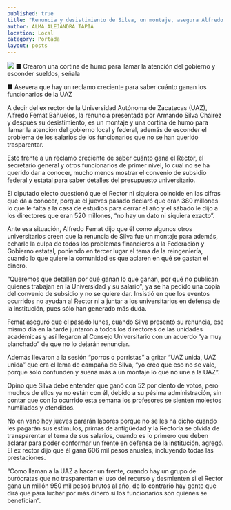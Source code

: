 ```yaml
---
published: true
title: "Renuncia y desistimiento de Silva, un montaje, asegura Alfredo Femat"
author: ALMA ALEJANDRA TAPIA
location: Local
category: Portada
layout: posts
---
```


![](http://i.imgur.com/vBpzz7Vm.jpg)
■ Crearon una cortina de humo para llamar la atención del gobierno y esconder sueldos, señala

■ Asevera que hay un reclamo creciente para saber cuánto ganan los funcionarios de la UAZ

A decir del ex rector de la Universidad Autónoma de Zacatecas (UAZ), Alfredo Femat Bañuelos, la renuncia presentada por Armando Silva Cháirez y después su desistimiento, es un montaje y una cortina de humo para llamar la atención del gobierno local y federal, además de esconder el problema de los salarios de los funcionarios que no se han querido trasparentar. 

Esto frente a un reclamo creciente de saber cuánto gana el Rector, el secretario general y otros funcionarios de primer nivel, lo cual no se ha querido dar a conocer, mucho menos mostrar el convenio de subsidio federal y estatal para saber detalles del presupuesto universitario.

El diputado electo cuestionó que el Rector ni siquiera coincide en las cifras que da a conocer, porque el jueves pasado declaró que eran 380 millones lo que le falta a la casa de estudios para cerrar el año y el sábado le dijo a los directores que eran 520 millones, “no hay un dato ni siquiera exacto”.

Ante esa situación, Alfredo Femat dijo que él como algunos otros universitarios creen que la renuncia de Silva fue un montaje para además, echarle la culpa de todos los problemas financieros a la Federación y Gobierno estatal, poniendo en tercer lugar  el tema de la reingeniería, cuando lo que quiere la comunidad es que aclaren en qué se gastan el dinero.

“Queremos que detallen por qué ganan lo que ganan, por qué no publican quienes trabajan en la Universidad y su salario”; ya se ha pedido una copia del convenio de subsidio y no se quiere dar. Insistió en que los eventos ocurridos no ayudan al Rector ni a juntar a los universitarios en defensa de la institución, pues sólo han generado más duda.

 Femat aseguró que el pasado lunes, cuando Silva presentó su renuncia, ese mismo día en la tarde juntaron a todos los directores de las unidades académicas y así llegaron al Consejo Universitario con un acuerdo “ya muy planchado” de que no lo dejarán renunciar.  
 
Además llevaron a la sesión “porros o porristas” a gritar “UAZ unida, UAZ unida” que era el lema de campaña de Silva, “yo creo que eso no se vale, porque sólo confunden y suena más a un montaje lo que no une a la UAZ”.    

Opino que Silva debe entender que ganó con 52 por ciento de votos, pero muchos de ellos ya no están con él, debido a su pésima administración, sin contar que con lo ocurrido esta semana los profesores se sienten molestos humillados y ofendidos.

No en vano hoy jueves pararán labores porque no se les ha dicho cuando les pagarán sus estímulos, primas de antigüedad y la Rectoría se olvida de transparentar el tema de sus salarios, cuando es lo primero que deben aclarar para poder conformar un frente en defensa de la institución, agregó. El ex rector dijo que él gana 606 mil pesos anuales, incluyendo todas las prestaciones.  

“Como llaman a la UAZ a hacer un frente, cuando hay un grupo de burócratas que no trasparentan el uso del recurso y desmienten si el Rector gana un millón 950 mil pesos brutos al año, de lo contrario hay gente que dirá que para luchar por más dinero si los funcionarios son quienes se benefician”. 
